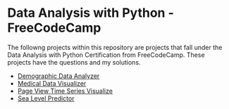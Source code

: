 # Data Analysis with Python - FreeCodeCamp

The followng projects within this repository are projects that fall under the Data Analysis with Python Certification from FreeCodeCamp.
These projects have the questions and my solutions.

- [Demographic Data Analyzer](https://www.freecodecamp.org/learn/data-analysis-with-python/data-analysis-with-python-projects/demographic-data-analyzer)
- [Medical Data Visualizer](https://www.freecodecamp.org/learn/data-analysis-with-python/data-analysis-with-python-projects/medical-data-visualizer)
- [Page View Time Series Visualize](https://www.freecodecamp.org/learn/data-analysis-with-python/data-analysis-with-python-projects/page-view-time-series-visualizer)
- [Sea Level Predictor](https://www.freecodecamp.org/learn/data-analysis-with-python/data-analysis-with-python-projects/sea-level-predictor)

